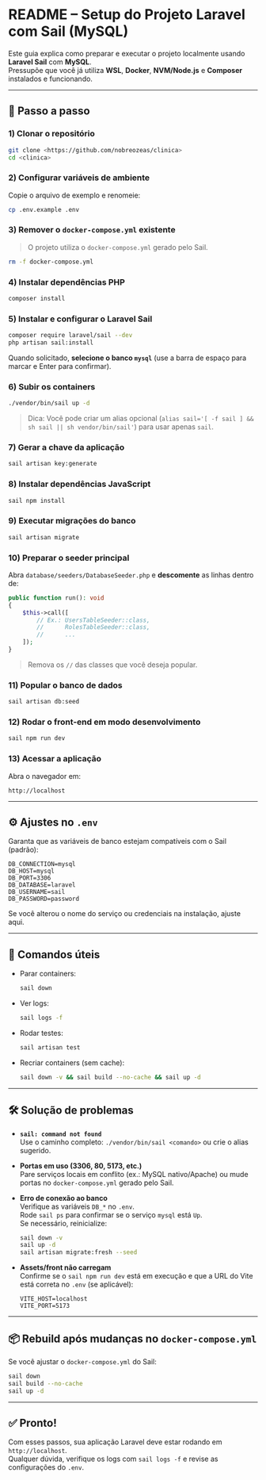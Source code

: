 # README – Setup do Projeto Laravel com Sail (MySQL)

Este guia explica como preparar e executar o projeto localmente usando **Laravel Sail** com **MySQL**.  
Pressupõe que você já utiliza **WSL**, **Docker**, **NVM/Node.js** e **Composer** instalados e funcionando.

---

## 🚀 Passo a passo

### 1) Clonar o repositório
```bash
git clone <https://github.com/nobreozeas/clinica>
cd <clinica>
```

### 2) Configurar variáveis de ambiente
Copie o arquivo de exemplo e renomeie:
```bash
cp .env.example .env
```

### 3) Remover o `docker-compose.yml` existente
> O projeto utiliza o `docker-compose.yml` gerado pelo Sail.
```bash
rm -f docker-compose.yml
```

### 4) Instalar dependências PHP
```bash
composer install
```

### 5) Instalar e configurar o Laravel Sail
```bash
composer require laravel/sail --dev
php artisan sail:install
```
Quando solicitado, **selecione o banco `mysql`** (use a barra de espaço para marcar e Enter para confirmar).

### 6) Subir os containers
```bash
./vendor/bin/sail up -d
```
> Dica: Você pode criar um alias opcional (`alias sail='[ -f sail ] && sh sail || sh vendor/bin/sail'`) para usar apenas `sail`.

### 7) Gerar a chave da aplicação
```bash
sail artisan key:generate
```

### 8) Instalar dependências JavaScript
```bash
sail npm install
```

### 9) Executar migrações do banco
```bash
sail artisan migrate
```

### 10) Preparar o seeder principal
Abra `database/seeders/DatabaseSeeder.php` e **descomente** as linhas dentro de:
```php
public function run(): void
{
    $this->call([
        // Ex.: UsersTableSeeder::class,
        //      RolesTableSeeder::class,
        //      ...
    ]);
}
```
> Remova os `//` das classes que você deseja popular.

### 11) Popular o banco de dados
```bash
sail artisan db:seed
```

### 12) Rodar o front-end em modo desenvolvimento
```bash
sail npm run dev
```

### 13) Acessar a aplicação
Abra o navegador em:
```
http://localhost
```

---

## ⚙️ Ajustes no `.env`

Garanta que as variáveis de banco estejam compatíveis com o Sail (padrão):
```
DB_CONNECTION=mysql
DB_HOST=mysql
DB_PORT=3306
DB_DATABASE=laravel
DB_USERNAME=sail
DB_PASSWORD=password
```

Se você alterou o nome do serviço ou credenciais na instalação, ajuste aqui.

---

## 🧪 Comandos úteis

- Parar containers:
  ```bash
  sail down
  ```
- Ver logs:
  ```bash
  sail logs -f
  ```
- Rodar testes:
  ```bash
  sail artisan test
  ```
- Recriar containers (sem cache):
  ```bash
  sail down -v && sail build --no-cache && sail up -d
  ```

---

## 🛠️ Solução de problemas

- **`sail: command not found`**  
  Use o caminho completo: `./vendor/bin/sail <comando>` ou crie o alias sugerido.

- **Portas em uso (3306, 80, 5173, etc.)**  
  Pare serviços locais em conflito (ex.: MySQL nativo/Apache) ou mude portas no `docker-compose.yml` gerado pelo Sail.

- **Erro de conexão ao banco**  
  Verifique as variáveis `DB_*` no `.env`.  
  Rode `sail ps` para confirmar se o serviço `mysql` está `Up`.  
  Se necessário, reinicialize:
  ```bash
  sail down -v
  sail up -d
  sail artisan migrate:fresh --seed
  ```

- **Assets/front não carregam**  
  Confirme se o `sail npm run dev` está em execução e que a URL do Vite está correta no `.env` (se aplicável):
  ```
  VITE_HOST=localhost
  VITE_PORT=5173
  ```

---

## 📦 Rebuild após mudanças no `docker-compose.yml`
Se você ajustar o `docker-compose.yml` do Sail:
```bash
sail down
sail build --no-cache
sail up -d
```

---

## ✅ Pronto!
Com esses passos, sua aplicação Laravel deve estar rodando em `http://localhost`.  
Qualquer dúvida, verifique os logs com `sail logs -f` e revise as configurações do `.env`.
